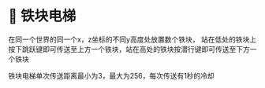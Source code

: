 # 🌼 铁块电梯

在同一个世界的同一个x，z坐标的不同y高度处放置数个铁块， 站在低处的铁块上按下跳跃键即可传送至上方一个铁块，站在高处的铁块按潜行键即可传送至下方一个铁块

铁块电梯单次传送距离最小为3，最大为256，每次传送有1秒的冷却

